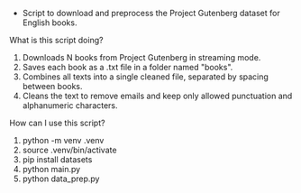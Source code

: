 * Script to download and preprocess the Project Gutenberg dataset for English books.

What is this script doing?
1. Downloads N books from Project Gutenberg in streaming mode.
2. Saves each book as a .txt file in a folder named "books".
3. Combines all texts into a single cleaned file, separated by spacing between books.
4. Cleans the text to remove emails and keep only allowed punctuation and alphanumeric characters.

How can I use this script?
1. python -m venv .venv
2. source .venv/bin/activate
3. pip install datasets
4. python main.py
5. python data_prep.py
